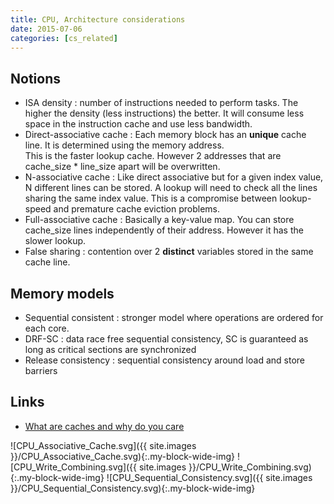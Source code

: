 ```yaml
---
title: CPU, Architecture considerations
date: 2015-07-06
categories: [cs_related]
---
```


## Notions
* ISA density : number of instructions needed to perform tasks. The higher the density (less instructions) the better.
  It will consume less space in the instruction cache and use less bandwidth.
* Direct-associative cache : Each memory block has an **unique** cache line. It is determined using the memory address.  
  This is the faster lookup cache. However 2 addresses that are cache\_size * line\_size apart will be overwritten.
* N-associative cache : Like direct associative but for a given index value, N different lines can be stored.
  A lookup will need to check all the lines sharing the same index value. This is a compromise between lookup-speed
  and premature cache eviction problems.
* Full-associative cache : Basically a key-value map. You can store cache\_size lines independently of their address.
  However it has the slower lookup.
* False sharing : contention over 2 **distinct** variables stored in the same cache line.

## Memory models
* Sequential consistent : stronger model where operations are ordered for each core.
* DRF-SC : data race free sequential consistency, SC is guaranteed as long as critical sections are synchronized
* Release consistency : sequential consistency around load and store barriers

## Links
* [What are caches and why do you care](https://www.youtube.com/watch?v=WDIkqP4JbkE)

![CPU_Associative_Cache.svg]({{ site.images }}/CPU_Associative_Cache.svg){:.my-block-wide-img}
![CPU_Write_Combining.svg]({{ site.images }}/CPU_Write_Combining.svg){:.my-block-wide-img}
![CPU_Sequential_Consistency.svg]({{ site.images }}/CPU_Sequential_Consistency.svg){:.my-block-wide-img}
